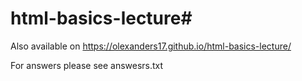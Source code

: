 # html-basics-lecture#

Also available on
https://olexanders17.github.io/html-basics-lecture/

For answers please see answesrs.txt

